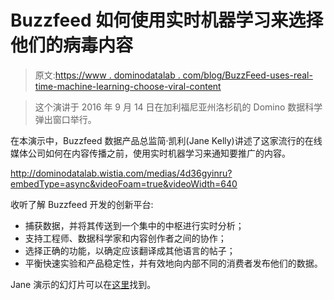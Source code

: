 # Buzzfeed 如何使用实时机器学习来选择他们的病毒内容

> 原文:[https://www . dominodatalab . com/blog/BuzzFeed-uses-real-time-machine-learning-choose-viral-content](https://www.dominodatalab.com/blog/buzzfeed-uses-real-time-machine-learning-choose-viral-content)

> 这个演讲于 2016 年 9 月 14 日在加利福尼亚州洛杉矶的 Domino 数据科学弹出窗口举行。

在本演示中，Buzzfeed 数据产品总监简·凯利(Jane Kelly)讲述了这家流行的在线媒体公司如何在内容传播之前，使用实时机器学习来通知要推广的内容。

http://dominodatalab.wistia.com/medias/4d36gyinru?embedType=async&videoFoam=true&videoWidth=640

收听了解 Buzzfeed 开发的创新平台:

*   捕获数据，并将其传送到一个集中的中枢进行实时分析；
*   支持工程师、数据科学家和内容创作者之间的协作；
*   选择正确的功能，以确定应该翻译成其他语言的帖子；
*   平衡快速实验和产品稳定性，并有效地向内部不同的消费者发布他们的数据。

Jane 演示的幻灯片可以在[这里](http://www.slideshare.net/dominodatalab/realtime-learning-using-triggers-to-know-what-the-is-going-on)找到。